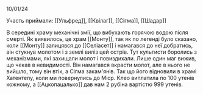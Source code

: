 10/01/24

Участь приймали: [[Ульфред]], [[Квілаг]], [[Сігма]], [[Шадар]]

В середині храму механічні змії, що вибухають горячою водою після смерті.
Як виявилось, це храм [[Монту]], так як по легенді було сказано, коли [[Монту]] залицявся до [[Селіасет]] і намагався до неї добратись, він стукнув молотом і з землі виліз цей острів.
Тут культисти боролись з механізмами, які захищали молот і повиздихали. Лише один маг вижив, що чекав в невидимості. Він намагався вкрасти молот, але в нього не вийшло, тому він втік, а Сігма закам'янів. Так що його відновили в храмі Хатентепу, коли ми повернулись до Міср.
Клео виплатила по 100 утенів кожному, а [[Ацкопацалько]] дав нам 2 рубіна вартістю 999 утенів.
